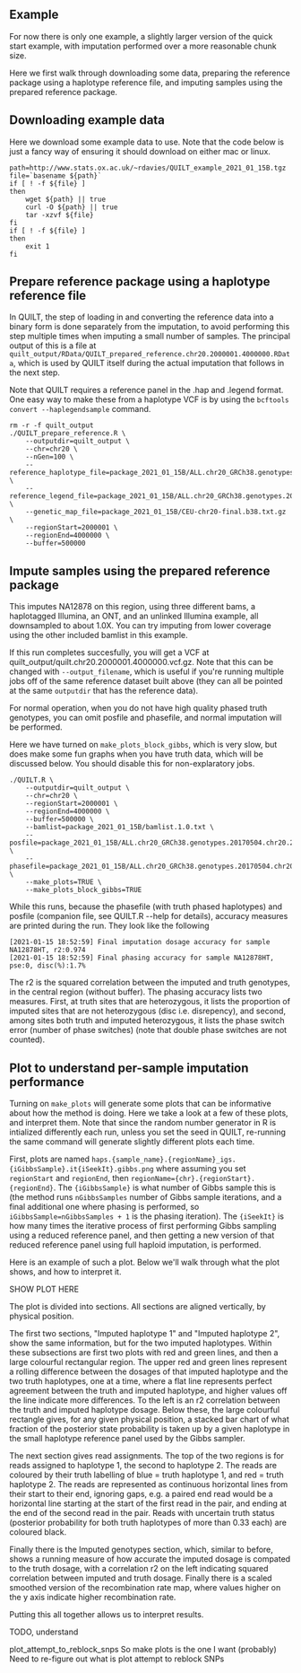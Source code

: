 ## Example

For now there is only one example, a slightly larger version of the quick start example, with imputation performed over a more reasonable chunk size.

Here we first walk through downloading some data, preparing the reference package using a haplotype reference file, and imputing samples using the prepared reference package. 


## Downloading example data
Here we download some example data to use. Note that the code below is just a fancy way of ensuring it should download on either mac or linux.
```
path=http://www.stats.ox.ac.uk/~rdavies/QUILT_example_2021_01_15B.tgz
file=`basename ${path}`
if [ ! -f ${file} ]
then
    wget ${path} || true
    curl -O ${path} || true
    tar -xzvf ${file}
fi
if [ ! -f ${file} ]
then
    exit 1
fi
```




## Prepare reference package using a haplotype reference file
In QUILT, the step of loading in and converting the reference data into a binary form is done separately from the imputation, to avoid performing this step multiple times when imputing a small number of samples. The principal output of this is a file at `quilt_output/RData/QUILT_prepared_reference.chr20.2000001.4000000.RData`, which is used by QUILT itself during the actual imputation that follows in the next step.

Note that QUILT requires a reference panel in the .hap and .legend format. One easy way to make these from a haplotype VCF is by using the `bcftools convert --haplegendsample` command.
```
rm -r -f quilt_output
./QUILT_prepare_reference.R \
    --outputdir=quilt_output \
    --chr=chr20 \
    --nGen=100 \
    --reference_haplotype_file=package_2021_01_15B/ALL.chr20_GRCh38.genotypes.20170504.chr20.2000001.4000000.noNA12878.hap.gz \
    --reference_legend_file=package_2021_01_15B/ALL.chr20_GRCh38.genotypes.20170504.chr20.2000001.4000000.noNA12878.legend.gz \
    --genetic_map_file=package_2021_01_15B/CEU-chr20-final.b38.txt.gz \
    --regionStart=2000001 \
    --regionEnd=4000000 \
    --buffer=500000
```




## Impute samples using the prepared reference package
This imputes NA12878 on this region, using three different bams, a haplotagged Illumina, an ONT, and an unlinked Illumina example, all downsampled to about 1.0X. You can try imputing from lower coverage using the other included bamlist in this example.

If this run completes succesfully, you will get a VCF at quilt_output/quilt.chr20.2000001.4000000.vcf.gz. Note that this can be changed with `--output_filename`, which is useful if you're running multiple jobs off of the same reference dataset built above (they can all be pointed at the same `outputdir` that has the reference data).

For normal operation, when you do not have high quality phased truth genotypes, you can omit posfile and phasefile, and normal imputation will be performed.

Here we have turned on `make_plots_block_gibbs`, which is very slow, but does make some fun graphs when you have truth data, which will be discussed below. You should disable this for non-explaratory jobs.

```
./QUILT.R \
    --outputdir=quilt_output \
    --chr=chr20 \
    --regionStart=2000001 \
    --regionEnd=4000000 \
    --buffer=500000 \
    --bamlist=package_2021_01_15B/bamlist.1.0.txt \
    --posfile=package_2021_01_15B/ALL.chr20_GRCh38.genotypes.20170504.chr20.2000001.4000000.posfile.txt \
    --phasefile=package_2021_01_15B/ALL.chr20_GRCh38.genotypes.20170504.chr20.2000001.4000000.phasefile.txt \
    --make_plots=TRUE \
    --make_plots_block_gibbs=TRUE
```

While this runs, because the phasefile (with truth phased haplotypes) and posfile (companion file, see QUILT.R --help for details), accuracy measures are printed during the run. They look like the following
```
[2021-01-15 18:52:59] Final imputation dosage accuracy for sample NA12878HT, r2:0.974
[2021-01-15 18:52:59] Final phasing accuracy for sample NA12878HT, pse:0, disc(%):1.7%
```
The r2 is the squared correlation between the imputed and truth genotypes, in the central region (without buffer). The phasing accuracy lists two measures. First, at truth sites that are heterozygous, it lists the proportion of imputed sites that are not heterozygous (disc i.e. disrepency), and second, among sites both truth and imputed heterozygous, it lists the phase switch error (number of phase switches) (note that double phase switches are not counted).

## Plot to understand per-sample imputation performance

Turning on `make_plots` will generate some plots that can be informative about how the method is doing. Here we take a look at a few of these plots, and interpret them. Note that since the random number generator in R is intialized differently each run, unless you set the seed in QUILT, re-running the same command will generate slightly different plots each time.

First, plots are named `haps.{sample_name}.{regionName}_igs.{iGibbsSample}.it{iSeekIt}.gibbs.png` where assuming you set `regionStart` and `regionEnd`, then `regionName={chr}.{regionStart}.{regionEnd}`. The `{iGibbsSample}` is what number of Gibbs sample this is (the method runs `nGibbsSamples` number of Gibbs sample iterations, and a final additional one where phasing is performed, so `iGibbsSample=nGibbsSamples + 1` is the phasing iteration). The `{iSeekIt}` is how many times the iterative process of first performing Gibbs sampling using a reduced reference panel, and then getting a new version of that reduced reference panel using full haploid imputation, is performed.

Here is an example of such a plot. Below we'll walk through what the plot shows, and how to interpret it.

SHOW PLOT HERE

The plot is divided into sections. All sections are aligned vertically, by physical position.

The first two sections, "Imputed haplotype 1" and "Imputed haplotype 2", show the same information, but for the two imputed haplotypes. Within these subsections are first two plots with red and green lines, and then a large colourful rectangular region. The upper red and green lines represent a rolling difference between the dosages of that imputed haplotype and the two truth haplotypes, one at a time, where a flat line represents perfect agreement between the truth and imputed haplotype, and higher values off the line indicate more differences. To the left is an r2 correlation between the truth and imputed haplotype dosage. Below these, the large colourful rectangle gives, for any given physical position, a stacked bar chart of what fraction of the posterior state probability is taken up by a given haplotype in the small haplotype reference panel used by the Gibbs sampler.

The next section gives read assignments. The top of the two regions is for reads assigned to haplotype 1, the second to haplotype 2. The reads are coloured by their truth labelling of blue = truth haplotype 1, and red = truth haplotype 2. The reads are represented as continuous horizontal lines from their start to their end, ignoring gaps, e.g. a paired end read would be a horizontal line starting at the start of the first read in the pair, and ending at the end of the second read in the pair. Reads with uncertain truth status (posterior probability for both truth haplotypes of more than 0.33 each) are coloured black.

Finally there is the Imputed genotypes section, which, similar to before, shows a running measure of how accurate the imputed dosage is compated to the truth dosage, with a correlation r2 on the left indicating squared correlation between imputed and truth dosage. Finally there is a scaled smoothed version of the recombination rate map, where values higher on the y axis indicate higher recombination rate. 

Putting this all together allows us to interpret results. 








TODO, understand 

plot_attempt_to_reblock_snps
So make plots is the one I want (probably)
Need to re-figure out what is plot attempt to reblock SNPs

